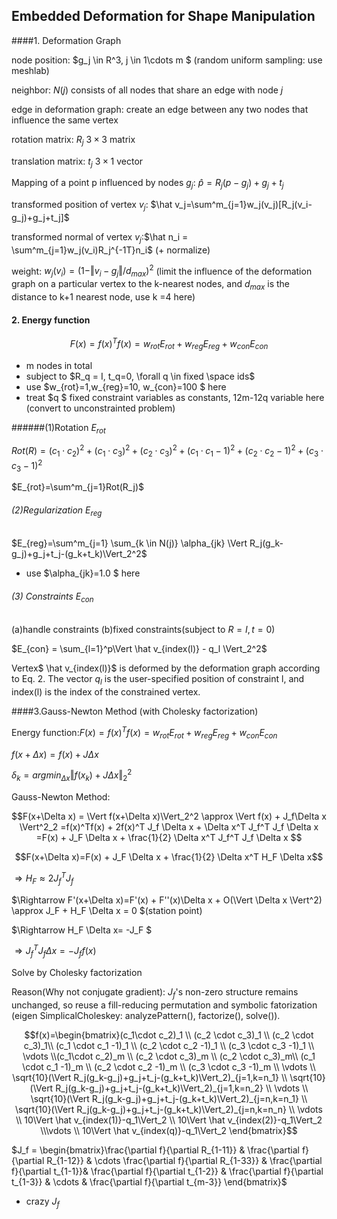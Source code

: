 ## Embedded Deformation for Shape Manipulation

####1. Deformation Graph

node position: $g_j \in R^3, j \in 1\cdots m $ (random uniform sampling: use meshlab)

neighbor: $N(j)$ consists of all nodes that share an edge with node $j$ 

edge in deformation graph: create an edge between any two nodes that influence the same vertex

rotation matrix: $R_j$  $3 \times 3$ matrix

translation matrix: $t_j$   $3 \times 1$ vector

Mapping of a point p influenced by nodes $g_j$: $\hat p = R_j(p-g_j)+g_j+t_j$

transformed position of vertex $v_j$: $\hat v_j=\sum^m_{j=1}w_j(v_j)[R_j(v_i-g_j)+g_j+t_j]$

transformed normal of vertex $v_j$:$\hat n_i = \sum^m_{j=1}w_j(v_i)R_j^{-1T}n_i$ (+ normalize)

weight: $w_j(v_i)= (1-\Vert v_i-g_j\Vert / d_{max})^2$ (limit the influence of the deformation graph on a particular vertex to the k-nearest nodes, and $d_{max}$ is the distance to k+1 nearest node, use k =4 here)

#### 2. Energy function

$$F(x) = f(x)^Tf(x) = w_{rot}E_{rot}+w_{reg}E_{reg}+w_{con}E_{con}$$

* m nodes in total
* subject to $R_q = I, t_q=0, \forall q \in fixed \space ids$
* use $w_{rot}=1,w_{reg}=10, w_{con}=100 $ here
* treat $q $ fixed constraint variables as constants, 12m-12q variable here (convert to unconstrainted problem)

######(1)Rotation $E_{rot}$

$Rot(R) = (c_1 \cdot c_2)^2 +(c_1 \cdot c_3)^2 +(c_2 \cdot c_3)^2 +(c_1 \cdot c_1 -1 )^2 +(c_2 \cdot c_2 -1 )^2+(c_3 \cdot c_3 -1 )^2$

$E_{rot}=\sum^m_{j=1}Rot(R_j)$

###### (2)Regularization $E_{reg}$

$E_{reg}=\sum^m_{j=1} \sum_{k \in N(j)} \alpha_{jk} \Vert R_j(g_k-g_j)+g_j+t_j-(g_k+t_k)\Vert_2^2$

- use $\alpha_{jk}=1.0 $ here

###### (3) Constraints $E_{con}$ 

(a)handle constraints     (b)fixed constraints(subject to $R = I, t = 0$)

$E_{con} = \sum_{l=1}^p\Vert \hat v_{index(l)} - q_l \Vert_2^2$

Vertex$ \hat v_{index(l)}$ is deformed by the deformation graph according to
Eq. 2. The vector $q_l$ is the user-specified position of constraint l, and index(l) is the index of the constrained vertex.

####3.Gauss-Newton Method (with Cholesky factorization)

Energy function:$F(x) = f(x)^Tf(x) = w_{rot}E_{rot}+w_{reg}E_{reg}+w_{con}E_{con}$

$f(x+\Delta x) = f(x) + J\Delta x$

$\delta_k=argmin_{\Delta x}\Vert f(x_k)+J\Delta x \Vert^2_2$

Gauss-Newton Method:

$$F(x+\Delta x) = \Vert f(x+\Delta x)\Vert_2^2 \approx  \Vert f(x) + J_f\Delta x \Vert^2_2 =f(x)^Tf(x) + 2f(x)^T J_f \Delta x + \Delta x^T J_f^T J_f \Delta x =F(x) + J_F \Delta x + \frac{1}{2} \Delta x^T J_f^T J_f \Delta x  $$

$$F(x+\Delta x)=F(x) + J_F \Delta x + \frac{1}{2} \Delta x^T H_F \Delta x​$$

$\Rightarrow H_F \approx2J_f^TJ_f$

$\Rightarrow F'(x+\Delta x)=F'(x) + F''(x)\Delta x + O(\Vert \Delta x \Vert^2) \approx J_F + H_F \Delta x = 0 $(station point)

$\Rightarrow H_F \Delta x= -J_F  $

$\Rightarrow J_f^TJ_f \Delta x  = -J_f f(x)$

Solve by Cholesky factorization 

Reason(Why not conjugate gradient): $J_f$'s non-zero structure remains unchanged, so reuse a fill-reducing permutation and symbolic fatorization (eigen SimplicalCholeskey: analyzePattern(), factorize(), solve()).

$$f(x)=\begin{bmatrix}(c_1\cdot c_2)_1 \\ (c_2 \cdot c_3)_1 \\ (c_2 \cdot c_3)_1\\ (c_1 \cdot c_1 -1)_1 \\ (c_2 \cdot c_2 -1)_1 \\ (c_3 \cdot c_3 -1)_1 \\ \vdots \\(c_1\cdot c_2)_m \\ (c_2 \cdot c_3)_m \\ (c_2 \cdot c_3)_m\\ (c_1 \cdot c_1 -1)_m \\ (c_2 \cdot c_2 -1)_m \\ (c_3 \cdot c_3 -1)_m \\ \vdots \\ \sqrt{10}(\Vert R_j(g_k-g_j)+g_j+t_j-(g_k+t_k)\Vert_2)_{j=1,k=n_1}  \\ \sqrt{10}(\Vert R_j(g_k-g_j)+g_j+t_j-(g_k+t_k)\Vert_2)_{j=1,k=n_2} \\ \vdots \\ \sqrt{10}(\Vert R_j(g_k-g_j)+g_j+t_j-(g_k+t_k)\Vert_2)_{j=n,k=n_1} \\ \sqrt{10}(\Vert R_j(g_k-g_j)+g_j+t_j-(g_k+t_k)\Vert_2)_{j=n,k=n_n} \\ \vdots \\ 10\Vert \hat v_{index(1)}-q_1\Vert_2  \\ 10\Vert \hat v_{index(2)}-q_1\Vert_2   \\\vdots \\ 10\Vert \hat v_{index(q)}-q_1\Vert_2  \end{bmatrix}$$

$J_f = \begin{bmatrix}\frac{\partial f}{\partial R_{1-11}} & \frac{\partial f}{\partial R_{1-12}} & \cdots \frac{\partial f}{\partial R_{1-33}} & \frac{\partial f}{\partial t_{1-1}}& \frac{\partial f}{\partial t_{1-2}} & \frac{\partial f}{\partial t_{1-3}} &  \cdots & \frac{\partial f}{\partial t_{m-3}} \end{bmatrix}$

- crazy $J_f$



